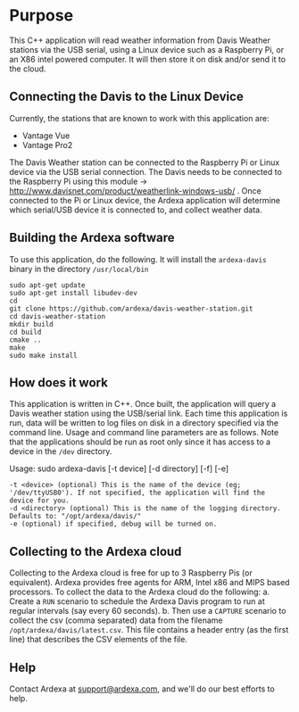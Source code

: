 

# Purpose
This C++ application will read weather information from Davis Weather stations via the USB serial, using a Linux device such as a Raspberry Pi, or an X86 intel powered computer. It will then store it on disk and/or send it to the cloud.

## Connecting the Davis to the Linux Device
Currently, the stations that are known to work with this application are:
* Vantage Vue
* Vantage Pro2

The Davis Weather station can be connected to the Raspberry Pi or Linux device via the USB serial connection. The Davis needs to be connected to the Raspberry Pi using this module -> http://www.davisnet.com/product/weatherlink-windows-usb/ . Once connected to the Pi or Linux device, the Ardexa application will determine which serial/USB device it is connected to, and collect weather data. 

## Building the Ardexa software
To use this application, do the following. It will install the `ardexa-davis` binary in the directory `/usr/local/bin`
```
sudo apt-get update
sudo apt-get install libudev-dev
cd
git clone https://github.com/ardexa/davis-weather-station.git
cd davis-weather-station
mkdir build
cd build
cmake ..
make
sudo make install
```

## How does it work
This application is written in C++. Once built, the application will query a Davis weather station using the USB/serial link. Each time this application is run, data will be written to log files on disk in a directory specified via the command line. Usage and command line parameters are as follows. Note that the applications should be run as root only since it has access to a device in the `/dev` directory. 

Usage: sudo ardexa-davis [-t device] [-d directory] [-f] [-e]
```
-t <device> (optional) This is the name of the device (eg; '/dev/ttyUSB0'). If not specified, the application will find the device for you.
-d <directory> (optional) This is the name of the logging directory. Defaults to: "/opt/ardexa/davis/"
-e (optional) if specified, debug will be turned on.
```

## Collecting to the Ardexa cloud
Collecting to the Ardexa cloud is free for up to 3 Raspberry Pis (or equivalent). Ardexa provides free agents for ARM, Intel x86 and MIPS based processors. To collect the data to the Ardexa cloud do the following:
a. Create a `RUN` scenario to schedule the Ardexa Davis program to run at regular intervals (say every 60 seconds).
b. Then use a `CAPTURE` scenario to collect the csv (comma separated) data from the filename `/opt/ardexa/davis/latest.csv`. This file contains a header entry (as the first line) that describes the CSV elements of the file.

## Help
Contact Ardexa at support@ardexa.com, and we'll do our best efforts to help.


